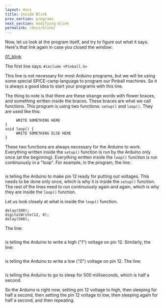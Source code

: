 ```yaml
---
layout: docs
title: Inside Blink
prev_section: programs
next_section: modifying-blink
permalink: /docs/blink/
---
```


Now, let us look at the program itself, and try to figure out what it
says. Here's that link again in case you closed the window:

<a href="{{ site.baseurl }}/sketches/01_blink.txt">01_blink</a>

The first line says: ```#include <Pinball.h>```

This line is not necessary for most Arduino programs, but we will be
using some special SPICE-camp language to program our Pinball
machines. So it is always a good idea to start your programs with this line.

The thing to note is that there are these strange words with flower
braces, and something written inside the braces. These braces are what we call functions. This program is using two functions: ```setup()``` and ```loop()```. They are used like this:

```void setup() {
     WRITE SOMETHING HERE
}
void loop() {
     WRITE SOMETHING ELSE HERE
}
```

These two functions are always necessary for the Arduino to
work. Everything written inside the ```setup()``` function is run by the
Arduino only once (at the beginning). Everything written inside the
```loop()``` function is run continuously in a "loop". For example, in the
program, the line:

```pinMode(12, OUTPUT);
```

is telling the Arduino to make pin 12 ready for putting out
voltages. This needs to be done only once, which is why it is inside
the ```setup()``` function. The rest of the lines need to run continuously
again and again, which is why they are inside the ```loop()``` function.

Let us look closely at what is inside the ```loop()``` function.

```digitalWrite(12, 1);
delay(500);
digitalWrite(12, 0);
delay(500);  
```

The line:

```digitalWrite(12, 1);
```

is telling the Arduino to write a high ("1") voltage on pin 12.
Similarly, the line:

```digitalWrite(12, 0);
```

is telling the Arduino to write a low ("0") voltage on pin 12.
The line:

```delay(500);
```

is telling the Arduino to go to sleep for 500 milliseconds, which is
half a second. 

So the Arduino is right now, setting pin 12 voltage to
high, then sleeping for half a second, then setting the pin 12 voltage to low, then sleeping again for half a second, and then repeating.


